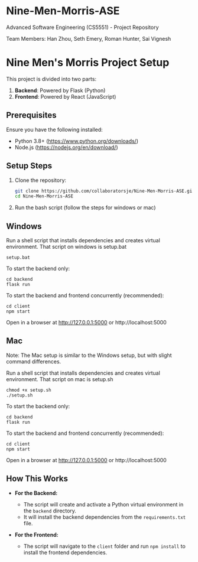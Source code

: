 # Nine-Men-Morris-ASE
Advanced Software Engineering (CS5551) - Project Repository

Team Members: Han Zhou, Seth Emery, Roman Hunter, Sai Vignesh

# Nine Men's Morris Project Setup

This project is divided into two parts:
1. **Backend**: Powered by Flask (Python)
2. **Frontend**: Powered by React (JavaScript)

## Prerequisites
Ensure you have the following installed:
- Python 3.8+ (https://www.python.org/downloads/)
- Node.js (https://nodejs.org/en/download/)

## Setup Steps

1. Clone the repository:

   ```bash
   git clone https://github.com/collaboratorsje/Nine-Men-Morris-ASE.git
   cd Nine-Men-Morris-ASE

2. Run the bash script (follow the steps for windows or mac)
## Windows
Run a shell script that installs dependencies and creates virtual environment.
That script on windows is setup.bat

    setup.bat

To start the backend only:

    cd backend
    flask run

To start the backend and frontend concurrently (recommended):

    cd client
    npm start

Open in a browser at http://127.0.0.1:5000 or http://localhost:5000

## Mac
Note: The Mac setup is similar to the Windows setup, but with slight command differences.

Run a shell script that installs dependencies and creates virtual environment.
That script on mac is setup.sh

    chmod +x setup.sh
    ./setup.sh

To start the backend only:

    cd backend
    flask run

To start the backend and frontend concurrently (recommended):

    cd client
    npm start

Open in a browser at http://127.0.0.1:5000 or http://localhost:5000

## **How This Works**

- **For the Backend:**
  - The script will create and activate a Python virtual environment in the `backend` directory.
  - It will install the backend dependencies from the `requirements.txt` file.

- **For the Frontend:**
  - The script will navigate to the `client` folder and run `npm install` to install the frontend dependencies.
